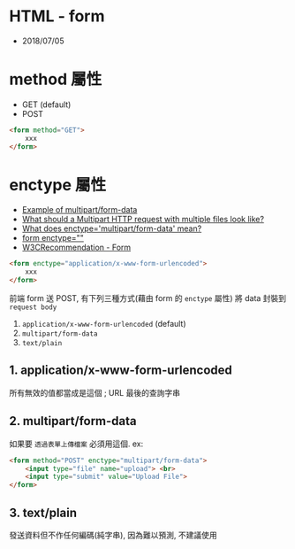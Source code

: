 # HTML - form
- 2018/07/05



# method 屬性
- GET (default)
- POST

```html
<form method="GET">
    xxx
</form>
```


# enctype 屬性

- [Example of multipart/form-data](https://stackoverflow.com/questions/4238809/example-of-multipart-form-data)
- [What should a Multipart HTTP request with multiple files look like?](https://stackoverflow.com/questions/913626/what-should-a-multipart-http-request-with-multiple-files-look-like)
- [What does enctype='multipart/form-data' mean?](https://stackoverflow.com/questions/4526273/what-does-enctype-multipart-form-data-mean/28380690#28380690)
- [form enctype=""](https://html.com/attributes/form-enctype/)
- [W3CRecommendation - Form](https://www.w3.org/TR/html5/sec-forms.html#element-attrdef-form-enctype)


```html
<form enctype="application/x-www-form-urlencoded">
    xxx
</form>
```

前端 form 送 POST, 有下列三種方式(藉由 form 的 `enctype` 屬性) 將 data 封裝到 `request body`
1. `application/x-www-form-urlencoded` (default)
2. `multipart/form-data`
3. `text/plain`


## 1. application/x-www-form-urlencoded

所有無效的值都當成是這個 ; URL 最後的查詢字串


## 2. multipart/form-data

如果要 `透過表單上傳檔案` 必須用這個. ex:

```html
<form method="POST" enctype="multipart/form-data">
    <input type="file" name="upload"> <br> 
    <input type="submit" value="Upload File"> 
</form>
```


## 3. text/plain

發送資料但不作任何編碼(純字串), 因為難以預測, 不建議使用